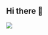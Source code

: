 ## Hi there 👋

<img src="https://img.shields.io/badge/<LABEL>-<MESSAGE>-<COLOR>?style=<STYLE>&logo=<LOGO>&logoColor=<LOGO-COLOR>"/>